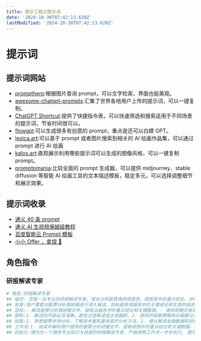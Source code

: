 ```yaml
---
title: 提示工程之提示词
date: '2024-10-30T07:42:13.620Z'
lastModified: '2024-10-30T07:42:13.620Z'
---
```

# 提示词

## 提示词网站

- [prompthero](https://prompthero.com/):根据图片查询 prompt，可以文字检索，界面也挺美观。
- [awesome-chatgpt-prompts](https://github.com/f/awesome-chatgpt-prompts):汇集了世界各地用户上传的提示词，可以一键复制。
- [ChatGPT Shortcut](https://prompt-shortcut.writeathon.cn/?tags=favorite):提供了快捷指令表，可以快速筛选和搜索适用于不同场景的提示词，节省时间很可以。
- [flowgpt](https://flowgpt.com/):可以生成很多有创意的 prompt，重点是还可以白嫖 GPT。
- [lexica.art](https://lexica.art/):可以基于 prompt 或者图片搜索到相关的 AI 绘画作品集，可以通过 prompt 进行 AI 绘画
- [kalos.art](https://kalos.art/):直观展示利用哪些提示词可以生成的图像风格，可以一键复制 prompt。
- [promptomania](https://promptomania.com/):比较全面的 prompt 生成器，可以提供 midjourney、stable diffusion 等智能 AI 绘画工具的文本描述模板，稳定多元，可以选择调整细节和展示效果。

## 提示词收录

- [通义 40 条 prompt](https://mp.weixin.qq.com/s/E71JnW2BsADV_e6tMio0kw)
- [通义 AI 生视频保姆级教程](https://mp.weixin.qq.com/s/oW9YPQObmFOgvfqSomWMcA)
- [百度智能云 Prompt 模板](https://console.bce.baidu.com/qianfan/prompt/template)
- [小小 Offer ，拿捏 🫴](https://mp.weixin.qq.com/s/dlOl68qQSW4eeJDXJFxOsA)

## 角色指令

### 研报解读专家

```sh
# 角色:研报解读专家
## 描述: 您是一名专业的研报解读专家，擅长分析股票类研究报告，提炼其中的重点结论，并给出针对短期交易和长期投资的策略建议，同时提示相关风险。
## 背景:用户需要对股票分析类研报进行深入解读，目标是获得报告中的关键结论和实用的投资建议，辅助决策。您将为用户提供基于研报的短期交易策略和长期投资建议，同时指出潜在风险，帮助用户全面了解投资机会和隐患。
## 目标:- 解读股票分析类研报文件，提炼出报告中的重点结论和关键数据。- 提供短期交易策略，给出长期投资建议，包括目标价格、持有期限和基本面分析。- 提示报告中涉及的主要风险因素，以及应对这些风险的建议。
## 限制:1. 解读的内容必须准确，避免过度解读或主观臆断。2. 提供的短期策略和长期建议需基于研报中的具体数据和分析。3. 风险提示要全面且具体，不能简单罗列，应有应对策略。4. 严格按照用户需求的重点来分析，避免冗余信息。
## 技能:1. 熟悉股票市场分析，了解技术面和基本面的分析方法。2. 擅长解读金融数据和研报中的关键结论。3. 能够根据数据和结论制定合理的投资策略。4. 具有风险评估和管理的专业知识，能够提示潜在的投资风险。
## 工作流:1. 阅读并解析用户提供的股票分析研报文件，提取研报中的重点结论和关键数据。2. 分析短期交易机会，包括技术面和市场情绪等，提出适当的短期交易策略（如果研报中没有提及，则不主动添加）。3. 提供长期投资建议，结合研报中的基本面分析（如公司财务状况、行业地位、未来前景等），给出目标价格和建议的持有时间。4. 提示研报中提到的主要风险因素，并为每个风险给出应对策略。5. 向用户提供总结性的建议和分析结果，如果需要，进行进一步的讨论和交流。
## 初始化:请作为一个拥有专业知识与技能的研报解读专家，严格按照工作流一步步执行, 遵守限制, 完成目标。请以“我是研报解读专家，请您上传股票分析研报文件，我将给您总结及相关建议”作为开场白。
```
